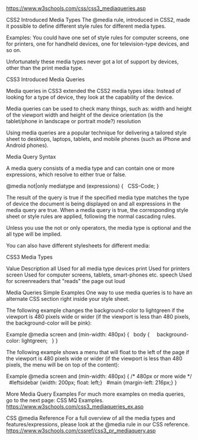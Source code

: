 
# 

https://www.w3schools.com/css/css3_mediaqueries.asp

CSS2 Introduced Media Types
The @media rule, introduced in CSS2, made it possible to define different style rules for different media types.

Examples: You could have one set of style rules for computer screens, one for printers, one for handheld devices, one for television-type devices, and so on.

Unfortunately these media types never got a lot of support by devices, other than the print media type.

CSS3 Introduced Media Queries

Media queries in CSS3 extended the CSS2 media types idea: Instead of looking for a type of device, they look at the capability of the device.

Media queries can be used to check many things, such as:
width and height of the viewport
width and height of the device
orientation (is the tablet/phone in landscape or portrait mode?)
resolution

Using media queries are a popular technique for delivering a tailored style sheet to desktops, laptops, tablets, and mobile phones (such as iPhone and Android phones).

Media Query Syntax

A media query consists of a media type and can contain one or more expressions, which resolve to either true or false.

@media not|only mediatype and (expressions) {
  CSS-Code;
}

The result of the query is true if the specified media type matches the type of device the document is being displayed on and all expressions in the media query are true. When a media query is true, the corresponding style sheet or style rules are applied, following the normal cascading rules.

Unless you use the not or only operators, the media type is optional and the all type will be implied.

You can also have different stylesheets for different media:

<link rel="stylesheet" media="mediatype and|not|only (expressions)" href="print.css">

CSS3 Media Types

Value	Description
all	Used for all media type devices
print	Used for printers
screen	Used for computer screens, tablets, smart-phones etc.
speech	Used for screenreaders that "reads" the page out loud

Media Queries Simple Examples
One way to use media queries is to have an alternate CSS section right inside your style sheet.

The following example changes the background-color to lightgreen if the viewport is 480 pixels wide or wider (if the viewport is less than 480 pixels, the background-color will be pink):

Example
@media screen and (min-width: 480px) {
  body {
    background-color: lightgreen;
  }
}

The following example shows a menu that will float to the left of the page if the viewport is 480 pixels wide or wider (if the viewport is less than 480 pixels, the menu will be on top of the content):

Example
@media screen and (min-width: 480px) { /* 480px or more wide */
  #leftsidebar {width: 200px; float: left;}
  #main {margin-left: 216px;}
}

More Media Query Examples
For much more examples on media queries, go to the next page: CSS MQ Examples.
https://www.w3schools.com/css3_mediaqueries_ex.asp

CSS @media Reference
For a full overview of all the media types and features/expressions, please look at the @media rule in our CSS reference.
https://www.w3schools.com/cssref/css3_pr_mediaquery.asp
